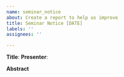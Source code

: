 ```yaml
---
name: seminar_notice
about: Create a report to help us improve
title: Seminar Notice [DATE]
labels: ''
assignees: ''

---
```


**Title**: 
**Presenter**:

**Abstract**
